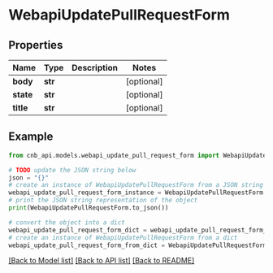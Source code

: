 # WebapiUpdatePullRequestForm


## Properties

Name | Type | Description | Notes
------------ | ------------- | ------------- | -------------
**body** | **str** |  | [optional] 
**state** | **str** |  | [optional] 
**title** | **str** |  | [optional] 

## Example

```python
from cnb_api.models.webapi_update_pull_request_form import WebapiUpdatePullRequestForm

# TODO update the JSON string below
json = "{}"
# create an instance of WebapiUpdatePullRequestForm from a JSON string
webapi_update_pull_request_form_instance = WebapiUpdatePullRequestForm.from_json(json)
# print the JSON string representation of the object
print(WebapiUpdatePullRequestForm.to_json())

# convert the object into a dict
webapi_update_pull_request_form_dict = webapi_update_pull_request_form_instance.to_dict()
# create an instance of WebapiUpdatePullRequestForm from a dict
webapi_update_pull_request_form_from_dict = WebapiUpdatePullRequestForm.from_dict(webapi_update_pull_request_form_dict)
```
[[Back to Model list]](../README.md#documentation-for-models) [[Back to API list]](../README.md#documentation-for-api-endpoints) [[Back to README]](../README.md)


